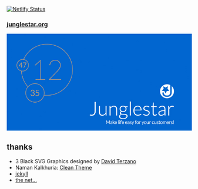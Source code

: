 [![Netlify Status](https://api.netlify.com/api/v1/badges/f1e23e88-7158-47cd-b272-6ebbc9e953c4/deploy-status)](https://app.netlify.com/sites/junglestar/deploys)

### [junglestar.org](http://junglestar.org)

![Alt text](/assets/jpg/screen.jpg)

## thanks
- 3 Black SVG Graphics designed by [David Terzano](http://work-it.it)
- Naman Kalkhuria: [Clean Theme](http://knaman2609.github.io/clean/)
- [jekyll](http://jekyllrb.com)
- [the net...](http://www...)
